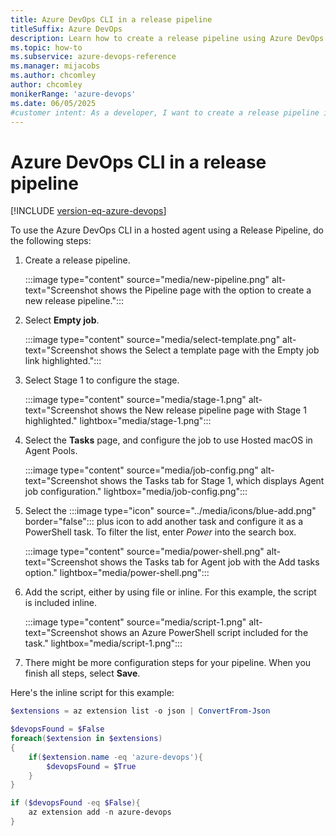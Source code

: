 ```yaml
---
title: Azure DevOps CLI in a release pipeline
titleSuffix: Azure DevOps 
description: Learn how to create a release pipeline using Azure DevOps CLI. This article includes a sample script.
ms.topic: how-to
ms.subservice: azure-devops-reference
ms.manager: mijacobs 
ms.author: chcomley  
author: chcomley
monikerRange: 'azure-devops'
ms.date: 06/05/2025
#customer intent: As a developer, I want to create a release pipeline in Azure DevOps by using the Azure DevOps CLI.
---
```



# Azure DevOps CLI in a release pipeline

[!INCLUDE [version-eq-azure-devops](../includes/version-eq-azure-devops.md)] 

<!--- QUESTION: Are there any prerequisites or Features that need to be enabled for this flow to be valid? --> 

To use the Azure DevOps CLI in a hosted agent using a Release Pipeline, do the following steps:

1. Create a release pipeline.

   :::image type="content" source="media/new-pipeline.png" alt-text="Screenshot shows the Pipeline page with the option to create a new release pipeline.":::

1. Select **Empty job**.

   :::image type="content" source="media/select-template.png" alt-text="Screenshot shows the Select a template page with the Empty job link highlighted.":::

1. Select Stage 1 to configure the stage.

   :::image type="content" source="media/stage-1.png" alt-text="Screenshot shows the New release pipeline page with Stage 1 highlighted." lightbox="media/stage-1.png":::

1. Select the **Tasks** page, and configure the job to use Hosted macOS in Agent Pools.

   :::image type="content" source="media/job-config.png" alt-text="Screenshot shows the Tasks tab for Stage 1, which displays Agent job configuration." lightbox="media/job-config.png":::

1. Select the :::image type="icon" source="../media/icons/blue-add.png" border="false"::: plus icon to add another task and configure it as a PowerShell task. To filter the list, enter *Power* into the search box.

   :::image type="content" source="media/power-shell.png" alt-text="Screenshot shows the Tasks tab for Agent job with the Add tasks option." lightbox="media/power-shell.png":::

1. Add the script, either by using file or inline. For this example, the script is included inline.

   :::image type="content" source="media/script-1.png" alt-text="Screenshot shows an Azure PowerShell script included for the task." lightbox="media/script-1.png":::

1. There might be more configuration steps for your pipeline. When you finish all steps, select **Save**.

Here's the inline script for this example:

```powershell
$extensions = az extension list -o json | ConvertFrom-Json

$devopsFound = $False
foreach($extension in $extensions)
{
    if($extension.name -eq 'azure-devops'){
        $devopsFound = $True
    }
}

if ($devopsFound -eq $False){
    az extension add -n azure-devops
}
```
